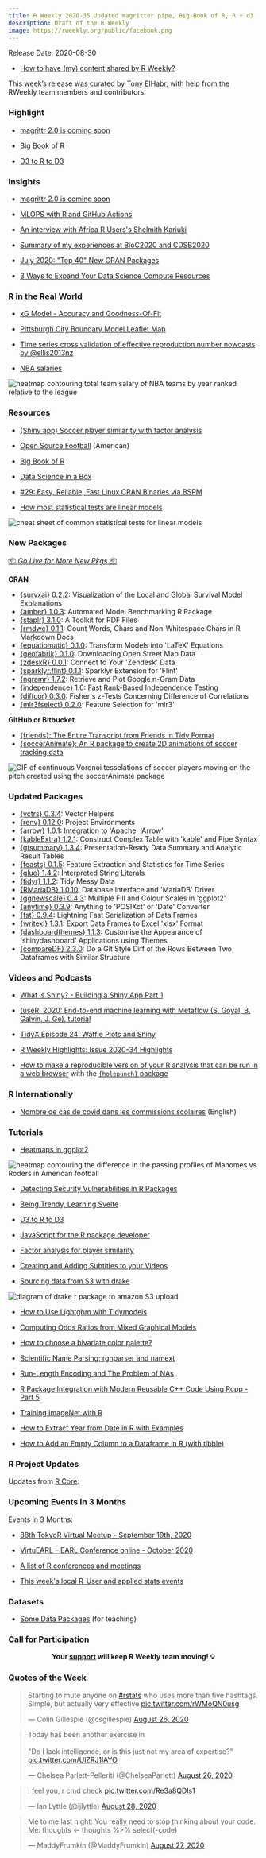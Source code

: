 ```yaml
---
title: R Weekly 2020-35 Updated magritter pipe, Big Book of R, R + d3
description: Draft of the R Weekly
image: https://rweekly.org/public/facebook.png
---
```


Release Date: 2020-08-30

+ [How to have (my) content shared by R Weekly?](https://github.com/rweekly/rweekly.org#how-to-have-my-content-shared-by-r-weekly)

This week’s release was curated by [Tony ElHabr](https://twitter.com/TonyElHabr), with help from the RWeekly team members and contributors.


###  Highlight

+ [magrittr 2.0 is coming soon](https://www.tidyverse.org/blog/2020/08/magrittr-2-0/)

+ [Big Book of R](https://www.bigbookofr.com/)

+ [D3 to R to D3](https://maya.rbind.io/post/2020/d3-to-r-to-d3/)

### Insights

+ [magrittr 2.0 is coming soon](https://www.tidyverse.org/blog/2020/08/magrittr-2-0/)

+ [MLOPS with R and GitHub Actions](https://blog.revolutionanalytics.com/2020/08/mlops-with-r-and-github-actions.html)

+ [An interview with Africa R Users's Shelmith Kariuki](https://www.dataquest.io/blog/top-tips-for-learning-r-from-africa-rs-shelmith-kariuki/)

+ [Summary of my experiences at BioC2020 and CDSB2020](https://comunidadbioinfo.github.io/post/the_impact_of_cdsb_on_me/#.X0A5o5NKiuo)

+ [July 2020: "Top 40" New CRAN Packages](https://rviews.rstudio.com/2020/08/27/july-2020-top-40-new-cran-packages/)

+ [3 Ways to Expand Your Data Science Compute Resources](https://blog.rstudio.com/2020/08/27/expand-your-data-science-resources/)

### R in the Real World

+ [xG Model - Accuracy and Goodness-Of-Fit](https://www.thesignificantgame.com/portfolio/xg-model-accuracy-and-goodness-of-fit/)

+ [Pittsburgh City Boundary Model Leaflet Map](https://ctompkins.netlify.app/post/model-results-leaflet-map/)

+ [Time series cross validation of effective reproduction number nowcasts by @ellis2013nz](https://freerangestats.info/blog/2020/08/29/reff-cv)

+ [NBA salaries](https://statisticaloddsandends.wordpress.com/2020/08/29/nba-salaries/)

![heatmap contouring total team salary of NBA teams by year ranked relative to the league](https://raw.githubusercontent.com/rweekly/image/master/2020-08-31/heatmap.png)

###  Resources

+ [(Shiny app) Soccer player similarity with factor analysis](https://eoinobrien.shinyapps.io/factoranalysis/)

+ [Open Source Football](https://www.opensourcefootball.com/) (American)

+ [Big Book of R](https://www.bigbookofr.com/)

+ [Data Science in a Box](https://datasciencebox.org/)

+ [#29: Easy, Reliable, Fast Linux CRAN Binaries via BSPM](https://dirk.eddelbuettel.com/blog/2020/08/26/#029_introducing_bspm)

+ [How most statistical tests are linear models](https://paulvanderlaken.com/2020/08/25/how-most-statistical-tests-are-linear-models/)

![cheat sheet of common statistical tests for linear models](https://raw.githubusercontent.com/rweekly/image/master/2020-08-31/linear_tests_cheat_sheet1.png)

###  New Packages

<p class="added-hostname"><a href="https://rweekly.org/live" target="_blank" class="externalLink">📦 <i>Go Live for More New Pkgs</i> 📦</a></p>

**CRAN**

+ [{survxai} 0.2.2](https://cran.r-project.org/package=survxai): Visualization of the Local and Global Survival Model Explanations
+ [{amber} 1.0.3](https://cran.r-project.org/package=amber): Automated Model Benchmarking R Package
+ [{staplr} 3.1.0](https://cran.r-project.org/package=staplr): A Toolkit for PDF Files
+ [{rmdwc} 0.1.1](https://cran.r-project.org/package=rmdwc): Count Words, Chars and Non-Whitespace Chars in R Markdown Docs
+ [{equatiomatic} 0.1.0](https://cran.r-project.org/package=equatiomatic): Transform Models into 'LaTeX' Equations
+ [{geofabrik} 0.1.0](https://cran.r-project.org/package=geofabrik): Downloading Open Street Map Data
+ [{zdeskR} 0.0.1](https://cran.r-project.org/package=zdeskR): Connect to Your 'Zendesk' Data
+ [{sparklyr.flint} 0.1.1](https://cran.r-project.org/package=sparklyr.flint): Sparklyr Extension for 'Flint'
+ [{ngramr} 1.7.2](https://cran.r-project.org/package=ngramr): Retrieve and Plot Google n-Gram Data
+ [{independence} 1.0](https://cran.r-project.org/package=independence): Fast Rank-Based Independence Testing
+ [{diffcor} 0.3.0](https://cran.r-project.org/package=diffcor): Fisher's z-Tests Concerning Difference of Correlations
+ [{mlr3fselect} 0.2.0](https://cran.r-project.org/package=mlr3fselect): Feature Selection for 'mlr3'

**GitHub or Bitbucket**

+ [{friends}: The Entire Transcript from Friends in Tidy Format](https://github.com/EmilHvitfeldt/friends)
+ [{soccerAnimate}: An R package to create 2D animations of soccer tracking data](https://www.datofutbol.cl/soccer-animate-r-package/)

![GIF of continuous Voronoi tesselations of soccer players moving on the pitch created using the soccerAnimate package](https://raw.githubusercontent.com/rweekly/image/master/2020-08-31/example_C.gif)

### Updated Packages

+ [{vctrs} 0.3.4](https://cran.r-project.org/package=vctrs): Vector Helpers
+ [{renv} 0.12.0](https://cran.r-project.org/package=renv): Project Environments
+ [{arrow} 1.0.1](https://cran.r-project.org/package=arrow): Integration to 'Apache' 'Arrow'
+ [{kableExtra} 1.2.1](https://cran.r-project.org/package=kableExtra): Construct Complex Table with 'kable' and Pipe Syntax
+ [{gtsummary} 1.3.4](https://cran.r-project.org/package=gtsummary): Presentation-Ready Data Summary and Analytic Result Tables
+ [{feasts} 0.1.5](https://cran.r-project.org/package=feasts): Feature Extraction and Statistics for Time Series
+ [{glue} 1.4.2](https://cran.r-project.org/package=glue): Interpreted String Literals
+ [{tidyr} 1.1.2](https://cran.r-project.org/package=tidyr): Tidy Messy Data
+ [{RMariaDB} 1.0.10](https://cran.r-project.org/package=RMariaDB): Database Interface and 'MariaDB' Driver
+ [{ggnewscale} 0.4.3](https://cran.r-project.org/package=ggnewscale): Multiple Fill and Colour Scales in 'ggplot2'
+ [{anytime} 0.3.9](https://cran.r-project.org/package=anytime): Anything to 'POSIXct' or 'Date' Converter
+ [{fst} 0.9.4](https://cran.r-project.org/package=fst): Lightning Fast Serialization of Data Frames
+ [{writexl} 1.3.1](https://cran.r-project.org/package=writexl): Export Data Frames to Excel 'xlsx' Format
+ [{dashboardthemes} 1.1.3](https://cran.r-project.org/package=dashboardthemes): Customise the Appearance of 'shinydashboard' Applications using
Themes
+ [{compareDF} 2.3.0](https://cran.r-project.org/package=compareDF): Do a Git Style Diff of the Rows Between Two Dataframes with Similar Structure

###  Videos and Podcasts

+ [What is Shiny? - Building a Shiny App Part 1](https://www.youtube.com/watch?v=Cy1YxhZd910)

+ [(useR! 2020: End-to-end machine learning with Metaflow (S. Goyal, B. Galvin, J. Ge), tutorial](https://www.youtube.com/watch?v=gtrODWCpXeo&t=769s)

+ [TidyX Episode 24: Waffle Plots and Shiny](https://www.youtube.com/watch?v=Xr4wyIne8TQ)

+ [R Weekly Highlights: Issue 2020-34 Highlights](https://fireside.fm/s/87RSVeFz+nFZt9fzl)

+ [How to make a reproducible version of your R analysis that can be run in a web browser](https://www.youtube.com/watch?v=wSkheV-Uqq4&feature=youtu.be) with the [`{holepunch}` package](https://github.com/karthik/holepunch)

### R Internationally

+ [Nombre de cas de covid dans les commissions scolaires](https://www.simoncoulombe.com/2020/08/covid_cs/) (English)

###  Tutorials

+ [Heatmaps in ggplot2](https://themockup.blog/posts/2020-08-28-heatmaps-in-ggplot2/)

![heatmap contouring the difference in the passing profiles of Mahomes vs Roders in American football](https://raw.githubusercontent.com/rweekly/image/master/2020-08-31/compare_qb_plot-1.png)

+ [Detecting Security Vulnerabilities in R Packages](https://www.jumpingrivers.com/blog/r-package-vulnerabilities-security/)

+ [Being Trendy, Learning Svelte](https://maya.rbind.io/post/2020/being-trendy-learning-svelte/)

+ [D3 to R to D3](https://maya.rbind.io/post/2020/d3-to-r-to-d3/)

+ [JavaScript for the R package developer](https://blog.r-hub.io/2020/08/25/js-r/)

+ [Factor analysis for player similarity](https://eoin-obrien.com/2020/08/24/factor-analysis-for-player-similarity/)

+ [Creating and Adding Subtitles to your Videos](https://daniel.rbind.io/2020/08/27/creating-and-adding-subtitles-to-your-videos/)

+ [Sourcing data from S3 with drake](https://mdneuzerling.com/post/sourcing-data-from-s3-with-drake/)

![diagram of drake r package to amazon S3 upload](https://raw.githubusercontent.com/rweekly/image/master/2020-08-31/drake-etag.png)

+ [How to Use Lightgbm with Tidymodels](https://blog.rmhogervorst.nl/blog/2020/08/27/how-to-use-lightgbm-with-tidymodels-framework/)

+ [Computing Odds Ratios from Mixed Graphical Models](http://jmbh.github.io//ORs-in-MGMs/)

+ [How to choose a bivariate color palette?](https://nowosad.github.io/post/cbc-bp2/)

+ [Scientific Name Parsing: rgnparser and namext](https://ropensci.org/technotes/2020/08/25/scientific-name-parsing/)

+ [Run-Length Encoding and The Problem of NAs](https://coolbutuseless.github.io/2020/08/26/run-length-encoding-and-the-problem-of-nas/)

+ [R Package Integration with Modern Reusable C++ Code Using Rcpp - Part 5](https://rviews.rstudio.com/2020/08/24/r-package-integration-with-modern-reusable-c-code-using-rcpp-part-5/)

+ [Training ImageNet with R](https://blogs.rstudio.com/tensorflow/posts/2020-08-24-training-imagenet-with-r)

+ [How to Extract Year from Date in R with Examples](https://www.marsja.se/how-to-extract-year-from-date-in-r-with-examples/?utm_source=rss&utm_medium=rss&utm_campaign=how-to-extract-year-from-date-in-r-with-examples)

+ [How to Add an Empty Column to a Dataframe in R (with tibble)](https://www.marsja.se/how-to-add-an-empty-column-to-dataframe-in-r-with-tibble/)

<!--<div class="post-more-begin></div><div class="post-more-end"></div>-->

###  R Project Updates

Updates from [R Core](http://developer.r-project.org/blosxom.cgi/R-devel/NEWS):


###  Upcoming Events in 3 Months

Events in 3 Months:

+ [88th TokyoR Virtual Meetup - September 19th, 2020](https://tokyor.connpass.com/)

+ [VirtuEARL – EARL Conference online - October 2020](https://www.mango-solutions.com/virtuearl-earl-conference-online-2020/)

+ [A list of R conferences and meetings](https://jumpingrivers.github.io/meetingsR/events.html)

+ [This week's local R-User and applied stats events](https://community.rstudio.com/c/irl)


### Datasets

+ [Some Data Packages](https://kieranhealy.org/blog/archives/2020/08/25/some-data-packages/) (for teaching)


###  Call for Participation


<p class="hide-support added-hostname support-rweekly" style="text-align: center;font-weight: bold;">Your <a class="non-visited externalLink" href="https://www.patreon.com/rweekly" onclick="pas(this)">support</a> will keep R Weekly team moving! 💡</p>

###  Quotes of the Week

<blockquote class="twitter-tweet"><p lang="en" dir="ltr">Starting to mute anyone on <a href="https://twitter.com/hashtag/rstats?src=hash&amp;ref_src=twsrc%5Etfw">#rstats</a> who uses more than five hashtags. Simple, but actually very effective <a href="https://t.co/rWMoQN0usg">pic.twitter.com/rWMoQN0usg</a></p>&mdash; Colin Gillespie (@csgillespie) <a href="https://twitter.com/csgillespie/status/1298621645767290881?ref_src=twsrc%5Etfw">August 26, 2020</a></blockquote> <script async src="https://platform.twitter.com/widgets.js" charset="utf-8"></script>

<blockquote class="twitter-tweet"><p lang="en" dir="ltr">Today has been another exercise in<br><br>&quot;Do I lack intelligence, or is this just not my area of expertise?&quot; <a href="https://t.co/UlZRJ1lAYO">pic.twitter.com/UlZRJ1lAYO</a></p>&mdash; Chelsea Parlett-Pelleriti (@ChelseaParlett) <a href="https://twitter.com/ChelseaParlett/status/1298728995463155712?ref_src=twsrc%5Etfw">August 26, 2020</a></blockquote> <script async src="https://platform.twitter.com/widgets.js" charset="utf-8"></script>

<blockquote class="twitter-tweet"><p lang="en" dir="ltr">i feel you, r cmd check <a href="https://t.co/Re3a8QDls1">pic.twitter.com/Re3a8QDls1</a></p>&mdash; Ian Lyttle (@ijlyttle) <a href="https://twitter.com/ijlyttle/status/1299144285040914433?ref_src=twsrc%5Etfw">August 28, 2020</a></blockquote> <script async src="https://platform.twitter.com/widgets.js" charset="utf-8"></script>

<blockquote class="twitter-tweet"><p lang="en" dir="ltr">Me to me last night: You really need to stop thinking about your code.<br>Me: thoughts &lt;- thoughts %&gt;% select(-code)</p>&mdash; MaddyFrumkin (@MaddyFrumkin) <a href="https://twitter.com/MaddyFrumkin/status/1298973154082197504?ref_src=twsrc%5Etfw">August 27, 2020</a></blockquote> <script async src="https://platform.twitter.com/widgets.js" charset="utf-8"></script>

